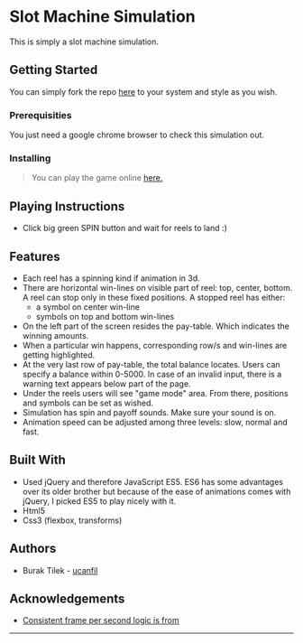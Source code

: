 # Slot Machine Simulation

This is simply a slot machine simulation.

## Getting Started

You can simply fork the repo [here](https://github.com/ucanfil/slotMachine) to your system and style as you wish.

### Prerequisities

You just need a google chrome browser to check this simulation out.

### Installing

> You can play the game online [here.](https://ucanfil.github.io/slotMachine/)

## Playing Instructions

  * Click big green SPIN button and wait for reels to land :)

## Features

  * Each reel has a spinning kind if animation in 3d.
  * There are horizontal win-lines on visible part of reel: top, center, bottom. A reel can stop only in these fixed positions. A stopped reel has either:
    - a symbol on center win-line
    - symbols on top and bottom win-lines
  * On the left part of the screen resides the pay-table. Which indicates the winning amounts.
  * When a particular win happens, corresponding row/s and win-lines are getting highlighted.
  * At the very last row of pay-table, the total balance locates. Users can specify a balance within 0-5000. In case of an invalid input, there is a warning text appears below part of the page.
  * Under the reels users will see "game mode" area. From there, positions and symbols can be set as wished.
  * Simulation has spin and payoff sounds. Make sure your sound is on.
  * Animation speed can be adjusted among three levels: slow, normal and fast.


## Built With

  * Used jQuery and therefore JavaScript ES5. ES6 has some advantages over its older brother but because of the ease of animations comes with jQuery, I picked ES5 to play nicely with it.
  * Html5
  * Css3 (flexbox, transforms)

## Authors

  - Burak Tilek - [ucanfil](https://github.com/ucanfil)

## Acknowledgements

  * [Consistent frame per second logic is from](https://stackoverflow.com/questions/19764018/controlling-fps-with-requestanimationframe)
---